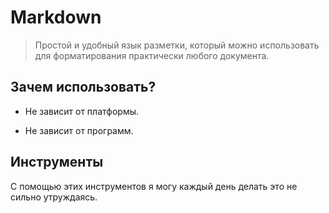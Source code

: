 
# Markdown

> Простой и удобный язык разметки, который можно использовать для форматирования практически любого документа.

## Зачем использовать?

- Не зависит от платформы.

- Не зависит от программ.

## Инструменты

С помощью этих инструментов я могу каждый день делать это не сильно утруждаясь.

